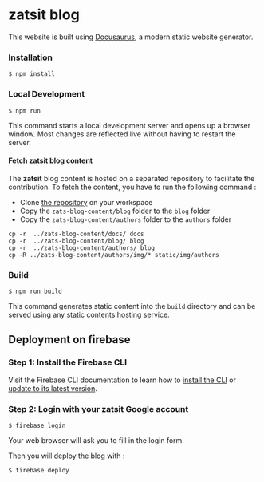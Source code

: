 # zatsit blog

This website is built using [Docusaurus](https://docusaurus.io/), a modern static website generator.

### Installation

```
$ npm install
```

### Local Development

```
$ npm run
```

This command starts a local development server and opens up a browser window. Most changes are reflected live without having to restart the server.

#### Fetch zatsit blog content

The **zatsit** blog content is hosted on a separated repository to facilitate the contribution. To fetch the content, you have to run the following command :

- Clone [the repository](https://github.com/zatsit-oss/zats-blog-content) on your workspace
- Copy the `zats-blog-content/blog` folder to the `blog` folder
- Copy the `zats-blog-content/authors` folder to the `authors` folder

```
cp -r  ../zats-blog-content/docs/ docs 
cp -r  ../zats-blog-content/blog/ blog 
cp -r  ../zats-blog-content/authors/ blog
cp -R ../zats-blog-content/authors/img/* static/img/authors
```

### Build

```
$ npm run build
```

This command generates static content into the `build` directory and can be served using any static contents hosting service.

## Deployment on firebase

### Step 1: Install the Firebase CLI

Visit the Firebase CLI documentation to learn how to [install the CLI](https://firebase.google.com/docs/cli#install_the_firebase_cli
) or [update to its latest version](https://firebase.google.com/docs/cli#update-cli).

### Step 2: Login with your zatsit Google account

```
$ firebase login
```
Your web browser will ask you to fill in the login form.

Then you will deploy the blog with :

```
$ firebase deploy
```
